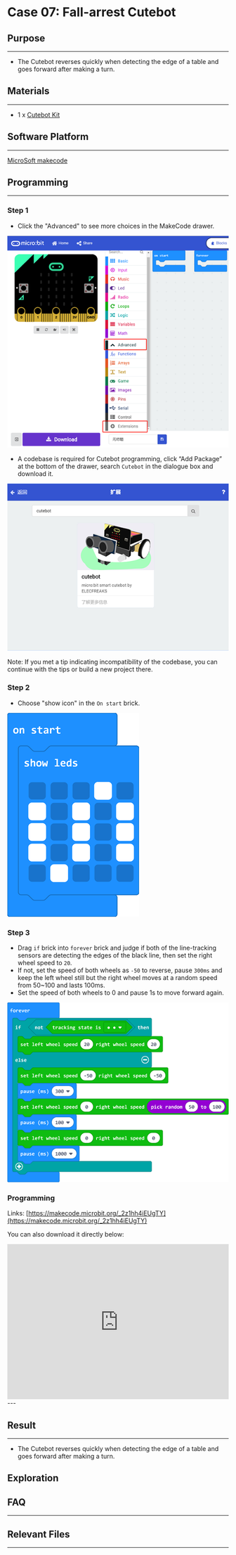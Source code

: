 # Case 07: Fall-arrest Cutebot

## Purpose
---
- The Cutebot reverses quickly when detecting the edge of a table and goes forward after making a turn.

## Materials 
---
- 1 x [Cutebot Kit](https://www.elecfreaks.com/micro-bit-smart-cutebot.html)

## Software Platform 
---
[MicroSoft makecode](https://makecode.microbit.org/#)

## Programming
---
### Step 1
- Click the "Advanced" to see more choices in the MakeCode drawer.

![](./images/cutebot-pk-1.png)

- A codebase is required for Cutebot programming, click “Add Package” at the bottom of the drawer, search `Cutebot` in the dialogue box and download it.

![](./images/cutebot-pk-11.png)

Note: If you met a tip indicating incompatibility of the codebase, you can continue with the tips or build a new project there.

### Step 2

- Choose "show icon" in the `On start` brick.

![](./images/case_07_01.png)

### Step 3

- Drag `if` brick into `forever` brick and judge if both of the line-tracking sensors are detecting the edges of the black line, then set the right wheel speed to `20`. 
- If not, set the speed of both wheels as `-50` to reverse, pause `300ms` and keep the left wheel still but the right wheel moves at a random speed from 50~100 and lasts 100ms.
- Set the speed of both wheels to 0 and pause 1s to move forward again.

![](./images/case_07_02.png)

### Programming

Links: [https://makecode.microbit.org/_2z1hh4iEUgTY](https://makecode.microbit.org/_2z1hh4iEUgTY)

You can also download it directly below:

<div style="position:relative;height:0;padding-bottom:70%;overflow:hidden;">
<iframe style="position:absolute;top:0;left:0;width:100%;height:100%;" src="https://makecode.microbit.org/#pub:https://makecode.microbit.org/_2z1hh4iEUgTY" frameborder="0" sandbox="allow-popups allow-forms allow-scripts allow-same-origin">
</iframe>
</div>  
---

## Result
---
- The Cutebot reverses quickly when detecting the edge of a table and goes forward after making a turn.

## Exploration

## FAQ

------

## Relevant Files

---
